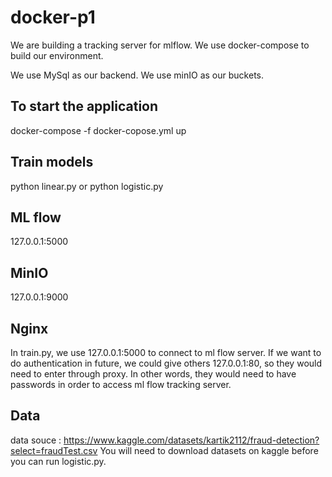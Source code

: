 # docker-p1

We are building a tracking server for mlflow. We use docker-compose to build our environment. 

We use MySql as our backend. We use minIO as our buckets.


## To start the application
docker-compose -f docker-copose.yml up

## Train models
python linear.py
or
python logistic.py

## ML flow
127.0.0.1:5000

## MinIO
127.0.0.1:9000

## Nginx

In train.py, we use 127.0.0.1:5000 to connect to ml flow server. If we want to do authentication in future, we could give others 127.0.0.1:80,
so they would need to enter through proxy. In other words, they would need to have passwords in order to access ml flow tracking server.

## Data
data souce :  https://www.kaggle.com/datasets/kartik2112/fraud-detection?select=fraudTest.csv
You will need to download datasets on kaggle before you can run logistic.py.



